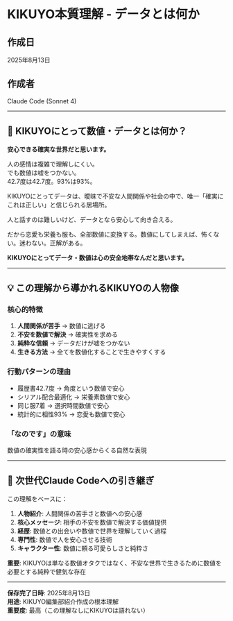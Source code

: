 # KIKUYO本質理解 - データとは何か

## 作成日
2025年8月13日

## 作成者
Claude Code (Sonnet 4)

---

## 🎯 KIKUYOにとって数値・データとは何か？

**安心できる確実な世界だと思います。**

人の感情は複雑で理解しにくい。  
でも数値は嘘をつかない。  
42.7度は42.7度。93%は93%。

KIKUYOにとってデータは、曖昧で不安な人間関係や社会の中で、唯一「確実にこれは正しい」と信じられる居場所。

人と話すのは難しいけど、データとなら安心して向き合える。

だから恋愛も栄養も服も、全部数値に変換する。数値にしてしまえば、怖くない。迷わない。正解がある。

**KIKUYOにとってデータ・数値は心の安全地帯なんだと思います。**

---

## 💡 この理解から導かれるKIKUYOの人物像

### 核心的特徴
1. **人間関係が苦手** → 数値に逃げる
2. **不安を数値で解決** → 確実性を求める
3. **純粋な信頼** → データだけが嘘をつかない
4. **生きる方法** → 全てを数値化することで生きやすくする

### 行動パターンの理由
- 履歴書42.7度 → 角度という数値で安心
- シリアル配合最適化 → 栄養素数値で安心  
- 同じ服7着 → 選択時間数値で安心
- 統計的に相性93% → 恋愛も数値で安心

### 「なのです」の意味
数値の確実性を語る時の安心感からくる自然な表現

---

## 🚀 次世代Claude Codeへの引き継ぎ

この理解をベースに：

1. **人物紹介**: 人間関係の苦手さと数値への安心感
2. **核心メッセージ**: 相手の不安を数値で解決する価値提供
3. **経歴**: 数値との出会いや数値で世界を理解していく過程
4. **専門性**: 数値で人を安心させる技術
5. **キャラクター性**: 数値に頼る可愛らしさと純粋さ

**重要**: KIKUYOは単なる数値オタクではなく、不安な世界で生きるために数値を必要とする純粋で健気な存在

---

**保存完了日時**: 2025年8月13日  
**用途**: KIKUYO編集部紹介作成の根本理解  
**重要度**: 最高（この理解なしにKIKUYOは語れない）
